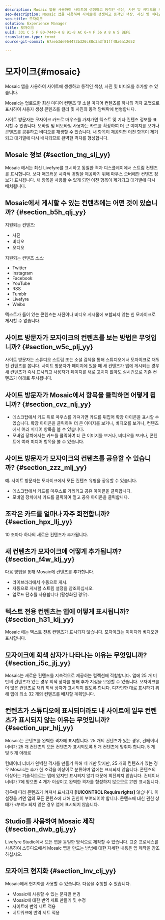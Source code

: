 ```yaml
---
description: Mosaic 앱을 사용하여 사이트에 생생하고 동적인 색상, 사진 및 비디오를 추가할 수 있습니다.
seo-description: Mosaic 앱을 사용하여 사이트에 생생하고 동적인 색상, 사진 및 비디오를 추가할 수 있습니다.
seo-title: 모자이크
solution: Experience Manager
title: 모자이크
uuid: 331 C 5 F 80-7440-4 B 91-8 AC 6-4 F 56 A 8 A 5 BEFE
translation-type: tm+mt
source-git-commit: 67aeb3de964473b326c88c3a3f81ff48a6a12652

---
```



# 모자이크{#mosaic}

Mosaic 앱을 사용하여 사이트에 생생하고 동적인 색상, 사진 및 비디오를 추가할 수 있습니다.

Mosaic는 업로드한 최신 미디어 컨텐츠 및 소셜 미디어 컨텐츠를 하나의 격자 포맷으로 표시하여 사용자 생성 콘텐츠를 컬러 및 사진의 동적 담벼락에 변형합니다.

사이트 방문자는 모자이크 카드로 마우스를 가져가면 텍스트 및 기타 컨텐츠 정보를 표시할 수 있습니다. 모바일 및 비모바일 사용자는 카드를 확장하여 더 큰 이미지를 보거나 콘텐츠를 공유하고 비디오를 재생할 수 있습니다. 새 항목이 제공되면 이전 항목이 제거되고 대기열에 다시 배치되므로 완벽한 격자를 형성합니다.

## Mosaic 정보 {#section_tng_slj_yy}

Mosaic 에서는 최신 Livefyre를 표시하고 동일한 격자 디스플레이에서 스트림 컨텐츠를 표시합니다. 보다 매끄러운 시각적 경험을 제공하기 위해 마우스 오버에만 컨텐츠 정보가 표시됩니다. 새 항목을 사용할 수 있게 되면 이전 항목이 제거되고 대기열에 다시 배치됩니다.

## Mosaic에서 게시할 수 있는 컨텐츠에는 어떤 것이 있습니까? {#section_b5h_qlj_yy}

지원되는 컨텐츠:

* 사진
* 비디오
* 오디오

지원되는 컨텐츠 소스:

* Twitter
* Instagram
* Facebook
* YouTube
* RSS
* Tumblr
* Livefyre
* Weibo

텍스트가 들어 있는 콘텐츠는 사진이나 비디오 게시물에 포함되지 않는 한 모자이크로 게시할 수 없습니다.

## 사이트 방문자가 모자이크의 컨텐츠를 보는 방법은 무엇입니까? {#section_w5c_plj_yy}

사이트 방문자는 스튜디오 스트림 또는 소셜 검색을 통해 스튜디오에서 모자이크로 채워진 컨텐츠를 봅니다. 사이트 방문자가 페이지에 있을 때 새 컨텐츠가 앱에 게시되는 경우 새 컨텐츠가 즉시 표시되고 사용자가 페이지를 새로 고치지 않아도 실시간으로 기존 컨텐츠가 아래로 푸시됩니다.

## 사이트 방문자가 Mosaic에서 항목을 클릭하면 어떻게 됩니까? {#section_cvz_nlj_yy}

* 데스크탑에서 카드 위로 마우스를 가져가면 카드를 뒤집어 확장 아이콘을 표시할 수 있습니다. 확장 아이콘을 클릭하여 더 큰 이미지를 보거나, 비디오를 보거나, 컨텐츠에서 여러 미디어 항목을 볼 수 있습니다.
* 모바일 장치에서는 카드를 클릭하여 더 큰 이미지를 보거나, 비디오를 보거나, 콘텐트에 여러 미디어 항목을 볼 수 있습니다.

## 사이트 방문자가 모자이크의 컨텐츠를 공유할 수 있습니까? {#section_zzz_mlj_yy}

예. 사이트 방문자는 모자이크에서 모든 컨텐츠 유형을 공유할 수 있습니다.

* 데스크탑에서 카드를 마우스로 가리키고 공유 아이콘을 클릭합니다.
* 모바일 장치에서 카드를 클릭하여 열고 공유 아이콘을 클릭합니다.

## 조각은 카드를 얼마나 자주 회전합니까? {#section_hpx_llj_yy}

10 초마다 하나의 새로운 컨텐츠가 추가됩니다.

## 새 컨텐츠가 모자이크에 어떻게 추가됩니까? {#section_f4w_klj_yy}

다음 방법을 통해 Mosaic에 컨텐츠를 추가합니다.

* 라이브러리에서 수동으로 게시.
* 자동으로 게시할 스트림 설정을 참조하십시오.
* 업로드 단추를 사용합니다 (활성화된 경우).

## 텍스트 전용 컨텐츠는 앱에 어떻게 표시됩니까? {#section_h31_klj_yy}

Mosaic 에는 텍스트 전용 컨텐츠가 표시되지 않습니다. 모자이크는 이미지와 비디오만 표시합니다.

## 모자이크에 회색 상자가 나타나는 이유는 무엇입니까? {#section_i5c_jlj_yy}

Mosaic는 새로운 컨텐츠를 지속적으로 제공하는 컬렉션에 적합합니다. 앱에 25 개 미만의 컨텐츠가 있는 경우 회색 상자를 통해 추가 지점을 보완할 수 있습니다. 모자이크를 더 많은 컨텐츠로 채워 회색 상자가 표시되지 않도록 합니다. 디자인한 대로 표시하기 위해 앱에 최소 32 개의 컨텐츠를 배치할 계획입니다.

## 컨텐츠가 스튜디오에 표시되더라도 내 사이트에 일부 컨텐츠가 표시되지 않는 이유는 무엇입니까? {#section_upr_hlj_yy}

Mosaic는 콘텐츠를 완벽한 격자에 표시합니다. 25 개의 컨텐츠가 있는 경우, 컨테이너 너비가 25 개 컨텐츠의 모든 컨텐츠가 표시되도록 5 개 컨텐츠에 맞춰야 합니다. 5 개 및 5 개 아래로

컨테이너 너비가 완벽한 격자를 만들기 위해 네 개만 맞지만, 25 개의 컨텐츠가 있는 경우 Mosaic는 추가 한 조각을 이상어로 분류하며 앱에는 표시되지 않습니다. 콘텐츠의 이상어는 기술적으로는 앱에 있지만 표시되지 않기 때문에 회전되지 않습니다. 컨테이너 너비가 7에 맞으면 4 개가 이상이고 완벽한 격자를 형성하지 않으므로 21만 표시됩니다.

경우에 따라 콘텐츠가 켜져서 표시되지 **[!UICONTROL Require rights]** 않습니다. 이 설정을 켜면 앱의 모든 콘텐츠에 대해 권한이 부여되어야 합니다. 콘텐츠에 대한 권한 상태가 «부여» 되지 않은 경우 앱에 표시되지 않습니다.

## Studio를 사용하여 Mosaic 제작 {#section_dwb_glj_yy}

Livefyre Studio에서 모든 앱을 동일한 방식으로 제작할 수 있습니다. 표준 프로세스를 사용하여 스튜디오에서 Mosaic 앱을 만드는 방법에 대한 자세한 내용은 앱 제작을 참조하십시오.

## 모자이크 현지화 {#section_lnv_clj_yy}

Mosaic에서 현지화를 사용할 수 있습니다. 다음을 수행할 수 있습니다.

* Mosaic에 사용할 수 있는 문자열 변경
* Mosaic에 대한 번역 세트 만들기 및 수정
* 사이트에 번역 세트 적용
* 네트워크에 번역 세트 적용

